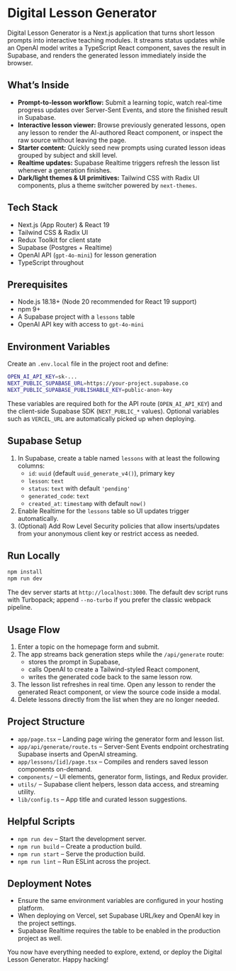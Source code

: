# Digital Lesson Generator

Digital Lesson Generator is a Next.js application that turns short lesson prompts into interactive teaching modules. It streams status updates while an OpenAI model writes a TypeScript React component, saves the result in Supabase, and renders the generated lesson immediately inside the browser.

## What’s Inside
- **Prompt-to-lesson workflow:** Submit a learning topic, watch real-time progress updates over Server-Sent Events, and store the finished result in Supabase.
- **Interactive lesson viewer:** Browse previously generated lessons, open any lesson to render the AI-authored React component, or inspect the raw source without leaving the page.
- **Starter content:** Quickly seed new prompts using curated lesson ideas grouped by subject and skill level.
- **Realtime updates:** Supabase Realtime triggers refresh the lesson list whenever a generation finishes.
- **Dark/light themes & UI primitives:** Tailwind CSS with Radix UI components, plus a theme switcher powered by `next-themes`.

## Tech Stack
- Next.js (App Router) & React 19
- Tailwind CSS & Radix UI
- Redux Toolkit for client state
- Supabase (Postgres + Realtime)
- OpenAI API (`gpt-4o-mini`) for lesson generation
- TypeScript throughout

## Prerequisites
- Node.js 18.18+ (Node 20 recommended for React 19 support)
- npm 9+
- A Supabase project with a `lessons` table
- OpenAI API key with access to `gpt-4o-mini`

## Environment Variables
Create an `.env.local` file in the project root and define:

```bash
OPEN_AI_API_KEY=sk-...
NEXT_PUBLIC_SUPABASE_URL=https://your-project.supabase.co
NEXT_PUBLIC_SUPABASE_PUBLISHABLE_KEY=public-anon-key
```

These variables are required both for the API route (`OPEN_AI_API_KEY`) and the client-side Supabase SDK (`NEXT_PUBLIC_*` values). Optional variables such as `VERCEL_URL` are automatically picked up when deploying.

## Supabase Setup
1. In Supabase, create a table named `lessons` with at least the following columns:
   - `id`: `uuid` (default `uuid_generate_v4()`), primary key
   - `lesson`: `text`
   - `status`: `text` with default `'pending'`
   - `generated_code`: `text`
   - `created_at`: `timestamp` with default `now()`
2. Enable Realtime for the `lessons` table so UI updates trigger automatically.
3. (Optional) Add Row Level Security policies that allow inserts/updates from your anonymous client key or restrict access as needed.

## Run Locally
```bash
npm install
npm run dev
```

The dev server starts at `http://localhost:3000`. The default dev script runs with Turbopack; append `--no-turbo` if you prefer the classic webpack pipeline.

## Usage Flow
1. Enter a topic on the homepage form and submit.
2. The app streams back generation steps while the `/api/generate` route:
   - stores the prompt in Supabase,
   - calls OpenAI to create a Tailwind-styled React component,
   - writes the generated code back to the same lesson row.
3. The lesson list refreshes in real time. Open any lesson to render the generated React component, or view the source code inside a modal.
4. Delete lessons directly from the list when they are no longer needed.

## Project Structure
- `app/page.tsx` – Landing page wiring the generator form and lesson list.
- `app/api/generate/route.ts` – Server-Sent Events endpoint orchestrating Supabase inserts and OpenAI streaming.
- `app/lessons/[id]/page.tsx` – Compiles and renders saved lesson components on-demand.
- `components/` – UI elements, generator form, listings, and Redux provider.
- `utils/` – Supabase client helpers, lesson data access, and streaming utility.
- `lib/config.ts` – App title and curated lesson suggestions.

## Helpful Scripts
- `npm run dev` – Start the development server.
- `npm run build` – Create a production build.
- `npm run start` – Serve the production build.
- `npm run lint` – Run ESLint across the project.

## Deployment Notes
- Ensure the same environment variables are configured in your hosting platform.
- When deploying on Vercel, set Supabase URL/key and OpenAI key in the project settings.
- Supabase Realtime requires the table to be enabled in the production project as well.

You now have everything needed to explore, extend, or deploy the Digital Lesson Generator. Happy hacking!
